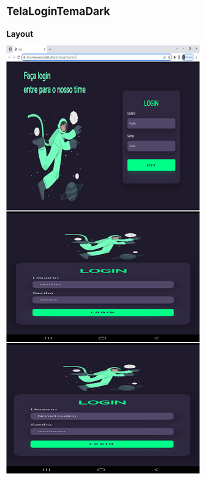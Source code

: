 # TelaLoginTemaDark

## Layout
<img src="https://github.com/LucasCosta-Code23/TelaLoginTemaDark/blob/main/image/01Web.png" width="510" height="430">

<img src="https://github.com/LucasCosta-Code23/TelaLoginTemaDark/blob/main/image/01Mobile.jpg" width="680" height="340">
<img src="https://github.com/LucasCosta-Code23/TelaLoginTemaDark/blob/main/image/02Mobile.jpg" width="680" height="340">
